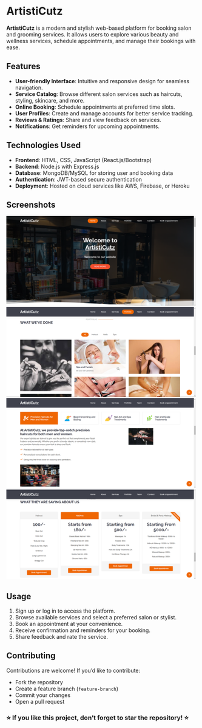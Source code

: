 # ArtistiCutz

**ArtistiCutz** is a modern and stylish web-based platform for booking salon and grooming services. It allows users to explore various beauty and wellness services, schedule appointments, and manage their bookings with ease.

## Features
- **User-friendly Interface**: Intuitive and responsive design for seamless navigation.
- **Service Catalog**: Browse different salon services such as haircuts, styling, skincare, and more.
- **Online Booking**: Schedule appointments at preferred time slots.
- **User Profiles**: Create and manage accounts for better service tracking.
- **Reviews & Ratings**: Share and view feedback on services.
- **Notifications**: Get reminders for upcoming appointments.

## Technologies Used
- **Frontend**: HTML, CSS, JavaScript (React.js/Bootstrap)
- **Backend**: Node.js with Express.js
- **Database**: MongoDB/MySQL for storing user and booking data
- **Authentication**: JWT-based secure authentication
- **Deployment**: Hosted on cloud services like AWS, Firebase, or Heroku

## Screenshots
<img src="Screenshot 2025-03-05 121612.png" width="500"><img src="Screenshot 2025-03-05 121656.png" width="500">
<img src="Screenshot 2025-03-05 121629.png" width="500"><img src="Screenshot 2025-03-05 121713.png" width="500">


## Usage
1. Sign up or log in to access the platform.
2. Browse available services and select a preferred salon or stylist.
3. Book an appointment at your convenience.
4. Receive confirmation and reminders for your booking.
5. Share feedback and rate the service.

## Contributing
Contributions are welcome! If you’d like to contribute:
- Fork the repository
- Create a feature branch (`feature-branch`)
- Commit your changes
- Open a pull request

### ⭐ If you like this project, don’t forget to star the repository! ⭐
